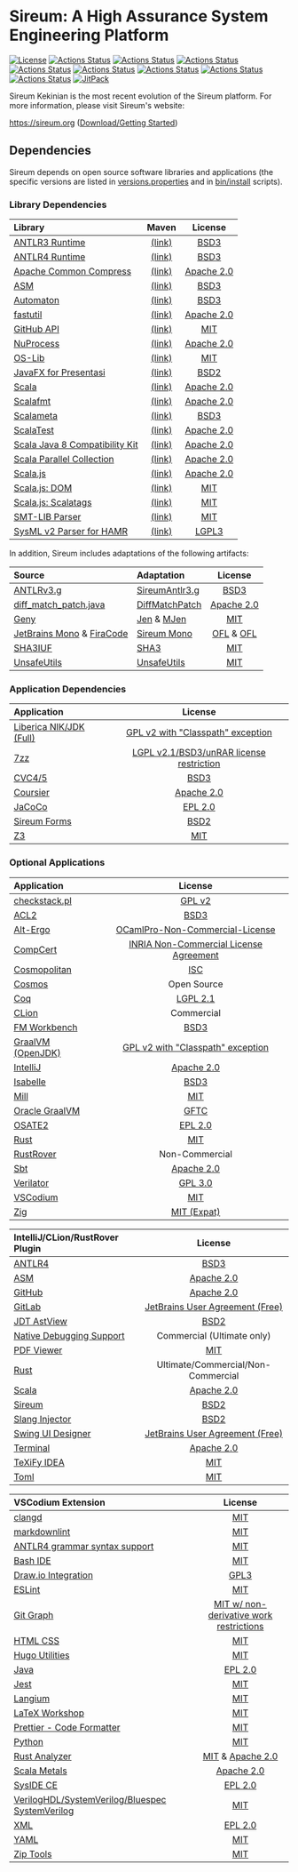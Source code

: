 # Sireum: A High Assurance System Engineering Platform

[![License](https://img.shields.io/badge/License-BSD_2--Clause-brightgreen.svg)](https://github.com/sireum/kekinian/blob/master/license.txt)
[![Actions Status](https://github.com/sireum/kekinian/workflows/macOS/badge.svg)](https://github.com/sireum/kekinian/actions/workflows/CI-macOS.yml) 
[![Actions Status](https://github.com/sireum/kekinian/workflows/Linux/badge.svg)](https://github.com/sireum/kekinian/actions/workflows/CI-linux.yml) 
[![Actions Status](https://github.com/sireum/kekinian/workflows/Windows/badge.svg)](https://github.com/sireum/kekinian/actions/workflows/CI-windows.yml) 
[![Actions Status](https://github.com/sireum/kekinian/workflows/macOS-CompCert/badge.svg)](https://github.com/sireum/kekinian/actions/workflows/CI-macOS-compcert.yml) 
[![Actions Status](https://github.com/sireum/kekinian/workflows/Linux-CompCert/badge.svg)](https://github.com/sireum/kekinian/actions/workflows/CI-linux-compcert.yml)
[![Actions Status](https://github.com/sireum/kekinian/workflows/Install/badge.svg)](https://github.com/sireum/kekinian/actions/workflows/CI-install.yml)
[![Actions Status](https://github.com/sireum/kekinian/workflows/m2/badge.svg)](https://github.com/sireum/kekinian/actions/workflows/CI-m2.yml)
[![Actions Status](https://github.com/sireum/kekinian/workflows/Distro/badge.svg)](https://github.com/sireum/kekinian/actions/workflows/CI-distro.yml)
[![JitPack](https://jitpack.io/v/org.sireum/kekinian.svg)](https://jitpack.io/#org.sireum/kekinian)


Sireum Kekinian is the most recent evolution of the Sireum platform.
For more information, please visit Sireum's website:

https://sireum.org ([Download/Getting Started](https://sireum.org/getting-started))

## Dependencies

Sireum depends on open source software libraries and applications
(the specific versions are listed in [versions.properties](versions.properties) and
in [bin/install](https://github.com/sireum/bin-install/) scripts).

### Library Dependencies

| Library | Maven | License |
| :--- | :---: | :---: | 
| [ANTLR3 Runtime](https://github.com/antlr/antlr3) | [(link)](https://central.sonatype.com/artifact/org.antlr/antlr-runtime) | [BSD3](https://www.antlr3.org/license.html) |
| [ANTLR4 Runtime](https://github.com/antlr/antlr4) | [(link)](https://central.sonatype.com/artifact/org.antlr/antlr4-runtime) | [BSD3](https://www.antlr.org/license.html) |
| [Apache Common Compress](https://github.com/apache/commons-compress) | [(link)](https://central.sonatype.com/artifact/org.apache.commons/commons-compress) | [Apache 2.0](https://gitbox.apache.org/repos/asf?p=commons-compress.git;a=blob_plain;f=LICENSE.txt;hb=HEAD) |
| [ASM](https://gitlab.ow2.org/asm/asm) | [(link)](https://central.sonatype.com/artifact/org.ow2.asm/asm) | [BSD3](https://gitlab.ow2.org/asm/asm/-/blob/master/LICENSE.txt) |
| [Automaton](https://github.com/sireum/automaton) | [(link)](https://jitpack.io/#org.sireum/automaton) | [BSD3](https://github.com/sireum/automaton/blob/codepoint/COPYING) |
| [fastutil](https://fastutil.di.unimi.it/) | [(link)](https://central.sonatype.com/artifact/it.unimi.dsi/fastutil) | [Apache 2.0](https://github.com/vigna/fastutil/blob/master/LICENSE-2.0) |
| [GitHub API](https://github.com/hub4j/github-api) | [(link)](https://central.sonatype.com/artifact/org.kohsuke/github-api) | [MIT](https://github.com/hub4j/github-api/blob/main/LICENSE.txt) |
| [NuProcess](https://github.com/brettwooldridge/NuProcess) | [(link)](https://central.sonatype.com/artifact/com.zaxxer/nuprocess) | [Apache 2.0](https://github.com/brettwooldridge/NuProcess/blob/master/LICENSE) |
| [OS-Lib](https://github.com/com-lihaoyi/os-lib) | [(link)](https://central.sonatype.com/artifact/com.lihaoyi/os-lib_2.13) | [MIT](https://github.com/com-lihaoyi/os-lib/blob/master/LICENSE) |
| [JavaFX for Presentasi](https://github.com/sireum/presentasi-jfx) | [(link)](https://jitpack.io/#org.sireum/presentasi-jfx) | [BSD2](https://github.com/sireum/presentasi-jfx/blob/master/license.md) |
| [Scala](https://github.com/scala/scala) | [(link)](https://central.sonatype.com/artifact/org.scala-lang/scala-library) | [Apache 2.0](https://github.com/scala/scala/blob/2.13.x/LICENSE) |
| [Scalafmt](https://github.com/scalameta/scalafmt) | [(link)](https://central.sonatype.com/artifact/org.scalameta/scalafmt-cli_2.13) | [Apache 2.0](https://github.com/scalameta/scalafmt/blob/master/LICENCE.md) |
| [Scalameta](https://github.com/scalameta/scalameta) | [(link)](https://central.sonatype.com/artifact/org.scalameta/scalameta_2.13) | [BSD3](https://github.com/scalameta/scalameta/blob/main/LICENSE.md) |
| [ScalaTest](https://github.com/scalatest/scalatest) | [(link)](https://central.sonatype.com/artifact/org.scalatest/scalatest_2.13) | [Apache 2.0](https://github.com/scalatest/scalatest/blob/3.2.x-new/LICENSE) |
| [Scala Java 8 Compatibility Kit](https://github.com/scala/scala-java8-compat) | [(link)](https://central.sonatype.com/artifact/org.scala-lang.modules/scala-java8-compat_2.13) | [Apache 2.0](https://github.com/scala/scala-java8-compat/blob/main/LICENSE) |
| [Scala Parallel Collection](https://github.com/scala/scala-parallel-collections) | [(link)](https://central.sonatype.com/artifact/org.scala-lang.modules/scala-parallel-collections_2.13) | [Apache 2.0](https://github.com/scala/scala-parallel-collections/blob/main/LICENSE) |
| [Scala.js](https://github.com/scala-js/scala-js) | [(link)](https://central.sonatype.com/artifact/org.scala-js/scalajs-compiler_2.13.14) | [Apache 2.0](https://github.com/scala-js/scala-js/blob/master/LICENSE) |
| [Scala.js: DOM](https://github.com/scala-js/scala-js-dom) | [(link)](https://central.sonatype.com/artifact/org.scala-js/scalajs-dom_sjs1_2.13) | [MIT](https://github.com/scala-js/scala-js-dom/blob/master/LICENSE) |
| [Scala.js: Scalatags](https://github.com/com-lihaoyi/scalatags) | [(link)](https://central.sonatype.com/artifact/com.lihaoyi/scalatags_2.13) | [MIT](https://github.com/com-lihaoyi/scalatags/blob/master/LICENSE) |
| [SMT-LIB Parser](https://github.com/sireum/smtlib-parser) | [(link)](https://jitpack.io/#org.sireum/smtlib-parser) | [MIT](https://github.com/julianthome/smtlibv2-grammar/blob/master/LICENCE.md) |
| [SysML v2 Parser for HAMR](https://github.com/sireum/hamr-sysml-parser) | [(link)](https://jitpack.io/#org.sireum/hamr-sysml-parser) | [LGPL3](https://github.com/Systems-Modeling/SysML-v2-Pilot-Implementation/blob/master/LICENSE) |

In addition, Sireum includes adaptations of the following artifacts:

| Source | Adaptation | License |
| :--- | :--- | :---: | 
| [ANTLRv3.g](https://github.com/antlr/grammars-v3/blob/master/Antlrv3/ANTLRv3.g) | [SireumAntlr3.g](https://github.com/sireum/parser/blob/master/jvm/src/main/resources/SireumAntlr3.g) | [BSD3](https://github.com/antlr/grammars-v3/blob/master/Antlrv3/ANTLRv3.g) |
| [diff_match_patch.java](https://github.com/google/diff-match-patch/blob/master/java/src/name/fraser/neil/plaintext/diff_match_patch.java) | [DiffMatchPatch](https://github.com/sireum/runtime/blob/master/library/jvm/src/main/java/org/sireum/DiffMatchPatch.java) | [Apache 2.0](https://github.com/google/diff-match-patch/blob/master/LICENSE) |
| [Geny](https://github.com/com-lihaoyi/geny) | [Jen](https://github.com/sireum/runtime/blob/master/library/shared/src/main/scala/org/sireum/Jen.scala) & [MJen](https://github.com/sireum/runtime/blob/master/library/shared/src/main/scala/org/sireum/MJen.scala) | [MIT](https://github.com/com-lihaoyi/geny/blob/master/LICENSE) |
| [JetBrains Mono](https://github.com/JetBrains/JetBrainsMono/tree/v2.304) & [FiraCode](https://github.com/tonsky/FiraCode/tree/e9943d2d631a4558613d7a77c58ed1d3cb790992) | [Sireum Mono](https://github.com/sireum/resources/tree/master/fonts) | [OFL](https://github.com/JetBrains/JetBrainsMono/blob/v2.304/OFL.txt) & [OFL](https://github.com/tonsky/FiraCode/blob/e9943d2d631a4558613d7a77c58ed1d3cb790992/LICENSE)|
| [SHA3IUF](https://github.com/brainhub/SHA3IUF) | [SHA3](https://github.com/sireum/runtime/blob/master/library/shared/src/main/scala/org/sireum/crypto/SHA3.scala) | [MIT](https://github.com/brainhub/SHA3IUF/blob/master/LICENSE) |
| [UnsafeUtils](https://github.com/plokhotnyuk/jsoniter-scala/tree/e089f06c2d8b4bdb87a6874e17bf716e8608b117/jsoniter-scala-examples/src/main/scala-2.13/com/github/plokhotnyuk/jsoniter_scala/examples) | [UnsafeUtils](https://github.com/sireum/runtime/blob/master/macros/shared/src/main/java/org/sireum/%24internal/UnsafeUtils.java) | [MIT](https://github.com/plokhotnyuk/jsoniter-scala/blob/e089f06c2d8b4bdb87a6874e17bf716e8608b117/LICENSE) |


### Application Dependencies

| Application | License |
| :--- | :---: |
| [Liberica NIK/JDK (Full)](https://bell-sw.com/) | [GPL v2 with "Classpath" exception](https://github.com/bell-sw/Liberica/blob/master/LICENSE) |
| [7zz](https://github.com/ip7z/7zip) | [LGPL v2.1/BSD3/unRAR license restriction](https://github.com/ip7z/7zip/blob/main/DOC/License.txt) |
| [CVC4/5](https://github.com/cvc5/cvc5) | [BSD3](https://github.com/cvc5/cvc5/blob/master/COPYING) |
| [Coursier](https://github.com/coursier/coursier) | [Apache 2.0](https://github.com/coursier/coursier/blob/master/LICENSE) |
| [JaCoCo](https://github.com/jacoco/jacoco) | [EPL 2.0](https://github.com/jacoco/jacoco/blob/master/LICENSE.md) |
| [Sireum Forms](https://github.com/sireum/forms) | [BSD2](https://github.com/sireum/forms/blob/master/license.txt) |
| [Z3](https://github.com/Z3Prover/z3) | [MIT](https://github.com/Z3Prover/z3/blob/master/LICENSE.txt) |


### Optional Applications

| Application | License |
| :--- | :---: |
| [checkstack.pl](https://github.com/torvalds/linux/blob/master/scripts/checkstack.pl) | [GPL v2](https://github.com/torvalds/linux/blob/master/COPYING) |
| [ACL2](https://www.cs.utexas.edu/~moore/acl2/) | [BSD3](https://www.cs.utexas.edu/~moore/acl2/v8-5/HTML/LICENSE) |
| [Alt-Ergo](https://alt-ergo.ocamlpro.com/) | [OCamlPro-Non-Commercial-License](https://github.com/OCamlPro/alt-ergo/blob/next/licenses/OCamlPro-Non-Commercial-License.pdf) |
| [CompCert](https://compcert.org/) | [INRIA Non-Commercial License Agreement](https://compcert.org/doc/LICENSE.txt) |
| [Cosmopolitan](https://github.com/jart/cosmopolitan) | [ISC](https://github.com/jart/cosmopolitan/blob/master/LICENSE) |
| [Cosmos](https://cosmo.zip/) | Open Source |
| [Coq](https://coq.inria.fr/) | [LGPL 2.1](https://github.com/coq/coq/blob/master/LICENSE) |
| [CLion](https://www.jetbrains.com/clion/) | Commercial |
| [FM Workbench](https://github.com/loonwerks/formal-methods-workbench) | [BSD3](https://github.com/loonwerks/formal-methods-workbench/blob/master/LICENSE) |
| [GraalVM (OpenJDK)](https://github.com/oracle/graal) | [GPL v2 with "Classpath" exception](https://github.com/oracle/graal/blob/master/LICENSE) |
| [IntelliJ](https://github.com/JetBrains/intellij-community) | [Apache 2.0](https://github.com/JetBrains/intellij-community/blob/master/LICENSE.txt) |
| [Isabelle](https://isabelle.in.tum.de/) | [BSD3](https://isabelle-dev.sketis.net/source/isabelle/browse/default/COPYRIGHT) |
| [Mill](https://mill-build.org) | [MIT](https://github.com/com-lihaoyi/mill/blob/main/LICENSE) |
| [Oracle GraalVM](https://www.oracle.com/java/graalvm/) | [GFTC](https://www.oracle.com/downloads/licenses/graal-free-license.html) |
| [OSATE2](https://github.com/osate/osate2) | [EPL 2.0](https://github.com/osate/osate2/blob/master/LICENSE) |
| [Rust](https://www.rust-lang.org/) | [MIT](https://www.rust-lang.org/policies/licenses) |
| [RustRover](https://www.jetbrains.com/rust/) | Non-Commercial |
| [Sbt](https://www.scala-sbt.org/) | [Apache 2.0](https://github.com/sbt/sbt/blob/1.10.x/LICENSE) |
| [Verilator](https://www.veripool.org/verilator/) | [GPL 3.0](https://github.com/verilator/verilator/blob/master/LICENSE) |
| [VSCodium](https://vscodium.com/) | [MIT](https://github.com/VSCodium/vscodium/blob/master/LICENSE) |
| [Zig](https://ziglang.org) | [MIT (Expat)](https://github.com/ziglang/zig/blob/master/LICENSE) |


| IntelliJ/CLion/RustRover Plugin | License |
|  :---  | :---: |
| [ANTLR4](https://plugins.jetbrains.com/plugin/7358-antlr-v4) | [BSD3](https://github.com/antlr/intellij-plugin-v4/blob/master/LICENSE) |
| [ASM](https://github.com/sireum/intellij-asm) | [Apache 2.0](https://github.com/sireum/intellij-asm/blob/master/LICENSE) |
| [GitHub](https://plugins.jetbrains.com/plugin/13115-github) | [Apache 2.0](https://github.com/JetBrains/intellij-community/blob/master/LICENSE.txt) |
| [GitLab](https://plugins.jetbrains.com/plugin/22857-gitlab) | [JetBrains User Agreement (Free)](https://www.jetbrains.com/legal/docs/toolbox/user/) |
| [JDT AstView](https://plugins.jetbrains.com/plugin/9345-jdt-astview) | [BSD2](https://github.com/ksu-cis-706/jdt-astview/blob/master/license.md) |
| [Native Debugging Support](https://plugins.jetbrains.com/plugin/12775-native-debugging-support) | Commercial (Ultimate only) |
| [PDF Viewer](https://plugins.jetbrains.com/plugin/14494-pdf-viewer) | [MIT](https://github.com/FirstTimeInForever/intellij-pdf-viewer/blob/master/LICENSE) |
| [Rust](https://plugins.jetbrains.com/plugin/22407-rust) | Ultimate/Commercial/Non-Commercial |
| [Scala](https://plugins.jetbrains.com/plugin/1347-scala) | [Apache 2.0](https://github.com/JetBrains/intellij-scala/blob/idea212.x/LICENSE.txt) |
| [Sireum](https://github.com/sireum/intellij-plugin) | [BSD2](https://github.com/sireum/intellij-plugin/blob/master/license.md) |
| [Slang Injector](https://github.com/sireum/intellij-injector) | [BSD2](https://github.com/sireum/intellij-injector/blob/master/license.md) |
| [Swing UI Designer](https://plugins.jetbrains.com/plugin/25304-swing-ui-designer) | [JetBrains User Agreement (Free)](https://www.jetbrains.com/legal/docs/toolbox/user/) |
| [Terminal](https://plugins.jetbrains.com/plugin/13123-terminal) | [Apache 2.0](https://github.com/JetBrains/intellij-community/blob/master/LICENSE.txt) |
| [TeXiFy IDEA](https://plugins.jetbrains.com/plugin/9473-texify-idea) | [MIT](https://github.com/Hannah-Sten/TeXiFy-IDEA/blob/master/LICENSE) |
| [Toml](https://plugins.jetbrains.com/plugin/8195-toml) | [MIT](https://github.com/intellij-rust/intellij-toml/blob/master/LICENSE) |


| VSCodium Extension | License |
|  :---  | :---: |
| [clangd](https://open-vsx.org/extension/llvm-vs-code-extensions/vscode-clangd) | [MIT](https://github.com/clangd/vscode-clangd/blob/master/LICENSE) |
| [markdownlint](https://open-vsx.org/extension/DavidAnson/vscode-markdownlint) | [MIT](https://github.com/DavidAnson/vscode-markdownlint/blob/main/LICENSE) |
| [ANTLR4 grammar syntax support](https://open-vsx.org/extension/mike-lischke/vscode-antlr4) | [MIT](https://github.com/mike-lischke/vscode-antlr4/blob/master/License.txt) |
| [Bash IDE](https://open-vsx.org/extension/mads-hartmann/bash-ide-vscode) | [MIT](https://github.com/bash-lsp/bash-language-server/blob/main/LICENSE) |
| [Draw.io Integration](https://open-vsx.org/extension/hediet/vscode-drawio) | [GPL3](https://github.com/hediet/vscode-drawio/blob/master/LICENSE.md) |
| [ESLint](https://open-vsx.org/extension/dbaeumer/vscode-eslint) | [MIT](https://github.com/microsoft/vscode-eslint/blob/main/License.txt) |
| [Git Graph](https://open-vsx.org/extension/mhutchie/git-graph) | [MIT w/ non-derivative work restrictions](https://github.com/mhutchie/vscode-git-graph/blob/develop/LICENSE) |
| [HTML CSS](https://open-vsx.org/extension/ecmel/vscode-html-css) | [MIT](https://github.com/ecmel/vscode-html-css/blob/master/LICENSE.md) |
| [Hugo Utilities](https://open-vsx.org/extension/kofuk/hugo-utils) | [MIT](https://github.com/kofuk/vscode-hugo-utils/blob/master/LICENSE) |
| [Java](https://open-vsx.org/extension/redhat/java) | [EPL 2.0](https://github.com/redhat-developer/vscode-java) |
| [Jest](https://open-vsx.org/extension/Orta/vscode-jest) | [MIT](https://github.com/jest-community/vscode-jest/blob/master/LICENSE) |
| [Langium](https://open-vsx.org/extension/esbenp/prettier-vscode) | [MIT](https://github.com/eclipse-langium/langium/blob/main/LICENSE) |
| [LaTeX Workshop](https://open-vsx.org/extension/James-Yu/latex-workshop) | [MIT](https://github.com/James-Yu/LaTeX-Workshop/blob/master/LICENSE.txt) |
| [Prettier - Code Formatter](https://open-vsx.org/extension/esbenp/prettier-vscode) | [MIT](https://github.com/prettier/prettier-vscode/blob/main/LICENSE) |
| [Python](https://open-vsx.org/extension/ms-python/python) | [MIT](https://github.com/microsoft/vscode-python/blob/main/LICENSE) |
| [Rust Analyzer](https://open-vsx.org/extension/rust-lang/rust-analyzer) | [MIT](https://github.com/rust-lang/rust-analyzer/blob/master/LICENSE-MIT) & [Apache 2.0](https://github.com/rust-lang/rust-analyzer/blob/master/LICENSE-APACHE) |
| [Scala Metals](https://open-vsx.org/extension/scalameta/metals) | [Apache 2.0](https://github.com/scalameta/metals/blob/main/LICENSE) |
| [SysIDE CE](https://open-vsx.org/extension/sensmetry/sysml-2ls) | [EPL 2.0](https://gitlab.com/sensmetry/public/sysml-2ls/-/blob/main/LICENSE?ref_type=heads) |
| [VerilogHDL/SystemVerilog/Bluespec SystemVerilog](https://open-vsx.org/extension/mshr-h/veriloghdl) | [MIT](https://github.com/mshr-h/vscode-verilog-hdl-support/blob/main/LICENSE) |
| [XML](https://open-vsx.org/extension/redhat/vscode-xml) | [EPL 2.0](https://github.com/redhat-developer/vscode-xml/blob/main/LICENSE) |
| [YAML](https://open-vsx.org/extension/redhat/vscode-yaml) | [MIT](https://github.com/redhat-developer/vscode-yaml/blob/main/LICENSE) |
| [Zip Tools](https://open-vsx.org/extension/adamraichu/zip-viewer) | [MIT](https://github.com/AdamRaichu/vscode-zip-viewer/blob/main/LICENSE.md) |
